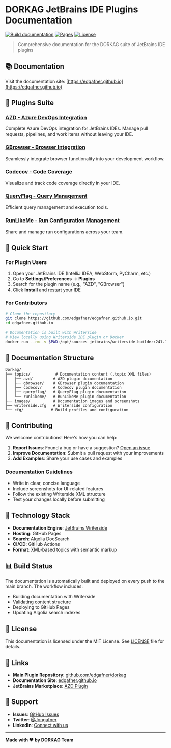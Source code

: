 # DORKAG JetBrains IDE Plugins Documentation

[![Build documentation](https://github.com/edgafner/edgafner.github.io/actions/workflows/build-docs.yml/badge.svg)](https://github.com/edgafner/edgafner.github.io/actions/workflows/build-docs.yml)
[![Pages](https://img.shields.io/badge/docs-live-brightgreen)](https://edgafner.github.io)
[![License](https://img.shields.io/badge/license-MIT-blue.svg)](LICENSE)

> Comprehensive documentation for the DORKAG suite of JetBrains IDE plugins

## 📚 Documentation

Visit the documentation site: [https://edgafner.github.io](https://edgafner.github.io)

## 🔌 Plugins Suite

### [AZD - Azure DevOps Integration](https://edgafner.github.io/azdlib.html)
Complete Azure DevOps integration for JetBrains IDEs. Manage pull requests, pipelines, and work items without leaving your IDE.

### [GBrowser - Browser Integration](https://edgafner.github.io/gbrowserlib.html)
Seamlessly integrate browser functionality into your development workflow.

### [Codecov - Code Coverage](https://edgafner.github.io/codecovlib.html)
Visualize and track code coverage directly in your IDE.

### [QueryFlag - Query Management](https://edgafner.github.io/queryflaglib.html)
Efficient query management and execution tools.

### [RunLikeMe - Run Configuration Management](https://edgafner.github.io/runlikemelib.html)
Share and manage run configurations across your team.

## 🚀 Quick Start

### For Plugin Users
1. Open your JetBrains IDE (IntelliJ IDEA, WebStorm, PyCharm, etc.)
2. Go to **Settings/Preferences** → **Plugins**
3. Search for the plugin name (e.g., "AZD", "GBrowser")
4. Click **Install** and restart your IDE

### For Contributors
```bash
# Clone the repository
git clone https://github.com/edgafner/edgafner.github.io.git
cd edgafner.github.io

# Documentation is built with Writerside
# View locally using Writerside IDE plugin or Docker
docker run --rm -v $PWD:/opt/sources jetbrains/writerside-builder:241.18775 /opt/builder.sh
```

## 📖 Documentation Structure

```
Dorkag/
├── topics/           # Documentation content (.topic XML files)
│   ├── azd/         # AZD plugin documentation
│   ├── gbrowser/    # GBrowser plugin documentation
│   ├── codecov/     # Codecov plugin documentation
│   ├── queryflag/   # QueryFlag plugin documentation
│   └── runlikeme/   # RunLikeMe plugin documentation
├── images/          # Documentation images and screenshots
├── writerside.cfg   # Writerside configuration
└── cfg/            # Build profiles and configuration
```

## 🤝 Contributing

We welcome contributions! Here's how you can help:

1. **Report Issues**: Found a bug or have a suggestion? [Open an issue](https://github.com/edgafner/edgafner.github.io/issues)
2. **Improve Documentation**: Submit a pull request with your improvements
3. **Add Examples**: Share your use cases and examples

### Documentation Guidelines
- Write in clear, concise language
- Include screenshots for UI-related features
- Follow the existing Writerside XML structure
- Test your changes locally before submitting

## 🔧 Technology Stack

- **Documentation Engine**: [JetBrains Writerside](https://www.jetbrains.com/writerside/)
- **Hosting**: GitHub Pages
- **Search**: Algolia DocSearch
- **CI/CD**: GitHub Actions
- **Format**: XML-based topics with semantic markup

## 📊 Build Status

The documentation is automatically built and deployed on every push to the main branch. The workflow includes:
- Building documentation with Writerside
- Validating content structure
- Deploying to GitHub Pages
- Updating Algolia search indexes

## 📝 License

This documentation is licensed under the MIT License. See [LICENSE](LICENSE) file for details.

## 🔗 Links

- **Main Plugin Repository**: [github.com/edgafner/dorkag](https://github.com/edgafner/dorkag)
- **Documentation Site**: [edgafner.github.io](https://edgafner.github.io)
- **JetBrains Marketplace**: [AZD Plugin](https://plugins.jetbrains.com/plugin/22319-azd)

## 👥 Support

- **Issues**: [GitHub Issues](https://github.com/edgafner/edgafner.github.io/issues)
- **Twitter**: [@Jongafner](https://twitter.com/Jongafner)
- **LinkedIn**: [Connect with us](https://www.linkedin.com/public-profile/settings)

---

**Made with ❤️ by DORKAG Team**